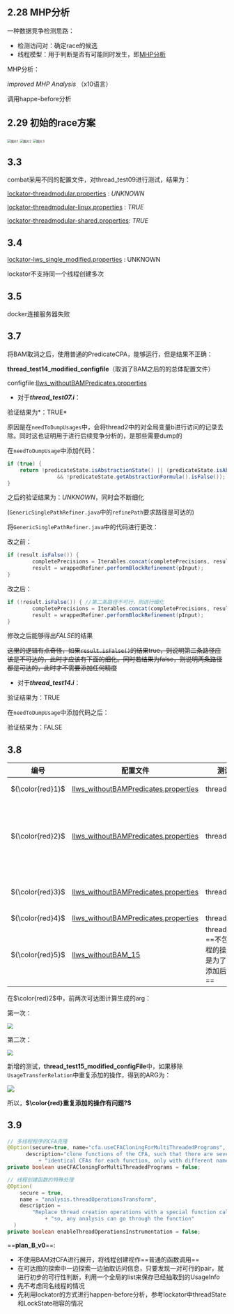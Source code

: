 ## 2.28 MHP分析

一种数据竞争检测思路：

* 检测访问对：确定race的候选
* 线程模型：用于判断是否有可能同时发生，即[MHP分析](https://dl.acm.org/doi/pdf/10.1145/2892208.2897144)

MHP分析：

*improved MHP Analysis* （x10语言）

调用happe-before分析



## 2.29 初始的race方案

<img src="https://raw.githubusercontent.com/mujtke/pics/main/IMG_20220302_111908.jpg" alt="图片1" style="zoom:50%;" />

<img src="https://raw.githubusercontent.com/mujtke/pics/main/IMG_20220302_112017.jpg" alt="图片2" style="zoom:50%;" />

<img src="https://raw.githubusercontent.com/mujtke/pics/main/IMG_20220302_112039.jpg" alt="图片3" style="zoom:50%;" />



## 3.3

combat采用不同的配置文件，对thread_test09进行测试，结果为：

[lockator-threadmodular.properties](/home/mujueke/Documents/Cpachecker/cpachecker-CPALockator-combat-mode/config) : *UNKNOWN*

[lockator-threadmodular-linux.properties](/home/mujueke/Documents/Cpachecker/cpachecker-CPALockator-combat-mode/config) : *TRUE*

[lockator-threadmodular-shared.properties](/home/mujueke/Documents/Cpachecker/cpachecker-CPALockator-combat-mode/config): *TRUE*



## 3.4

[lockator-lws_single_modified.properties](/home/mujueke/Documents/Cpachecker/cpachecker-CPALockator-combat-mode/config/MyConfigure/both) : UNKNOWN

lockator不支持同一个线程创建多次





## 3.5

docker连接服务器失败



## 3.7

将BAM取消之后，使用普通的PredicateCPA，能够运行，但是结果不正确：

**thread_test14_modified_configfile**（取消了BAM之后的的总体配置文件）

configfile:[llws_withoutBAMPredicates.properties](/home/mujueke/Documents/Cpachecker/cpachecker-CPALockator-combat-mode/config/MyConfigure/both)

* 对于***thread_test07.i***：

验证结果为*：TRUE*

原因是在`needToDumpUsages`中，会将thread2中的对全局变量b进行访问的记录去除。同时这也证明用于进行后续竞争分析的，是那些需要dump的

在`needToDumpUsage`中添加代码：

```java
if (true) {
	return !predicateState.isAbstractionState() || (predicateState.isAbstractionState()
                && !predicateState.getAbstractionFormula().isFalse());
}
```

之后的验证结果为：*UNKNOWN*，同时会不断细化

(`GenericSinglePathRefiner.java`中的`refinePath`要求路径是可达的)

将`GenericSinglePathRefiner.java`中的代码进行更改：

改之前：

```java
if (result.isFalse()) {
        completePrecisions = Iterables.concat(completePrecisions, result.getPrecisions());
        result = wrappedRefiner.performBlockRefinement(pInput);
}
```

改之后：

```java
if (!result.isFalse()) { //第二条路径不可行，则进行细化
        completePrecisions = Iterables.concat(completePrecisions, result.getPrecisions());
        result = wrappedRefiner.performBlockRefinement(pInput);
}
```

修改之后能够得出*FALSE*的结果

~~这里的逻辑有点奇怪，如果`result.isFalse()`的结果true，则说明第二条路径应该是不可达的，此时才应该有下面的细化。同时若结果为false，则说明两条路径都是可达的，此时才不需要添加任何精度~~



* 对于***thread_test14.i***：

验证结果为：TRUE

在`needToDumpUsage`中添加代码之后：

验证结果为：FALSE



## 3.8

| 编号             | 配置文件                                                     | 测试文件                                                     | 修改                                                         | 结果                  |
| ---------------- | ------------------------------------------------------------ | ------------------------------------------------------------ | ------------------------------------------------------------ | --------------------- |
| ${\color{red}1}$ | [llws_withoutBAMPredicates.properties](/home/mujueke/Documents/Cpachecker/cpachecker-CPALockator-combat-mode/config/MyConfigure/both) | thread_test07.c                                              | 在`needToDumpUsages`中添加if(true)语句                       | *UNKNOWN*，不停地细化 |
| ${\color{red}2}$ | [llws_withoutBAMPredicates.properties](/home/mujueke/Documents/Cpachecker/cpachecker-CPALockator-combat-mode/config/MyConfigure/both) | thread_test07.c                                              | 在`needToDumpUsages`中添加if(true)语句<br />&&<br />`GenericSinglePathRefiner`中将`completePrecision`的修改放到if(!result.isFalse)之后 | *UNKNOWN*，不停地细化 |
| ${\color{red}3}$ | [llws_withoutBAMPredicates.properties](/home/mujueke/Documents/Cpachecker/cpachecker-CPALockator-combat-mode/config/MyConfigure/both) | thread_test07.c                                              | `GenericSinglePathRefiner`中将`completePrecision`的修改放到if(!result.isFalse)之后 | *TRUE*                |
| ${\color{red}4}$ | [llws_withoutBAMPredicates.properties](/home/mujueke/Documents/Cpachecker/cpachecker-CPALockator-combat-mode/config/MyConfigure/both) | thread_test07.c                                              |                                                              | *TRUE*                |
| ${\color{red}5}$ | [llws_withoutBAM_15](/home/mujueke/Documents/Cpachecker/lockator-lab/config/MyConfigure/both) | thread_test15.c<br />==不包含创建线程的操作，主要是为了查看重复添加后继的原因== | 移除`UsageTransferRelation`中重复添加的操作                  | ------                |

在$\color{red}2$中，前两次可达图计算生成的arg：

第一次：

<img src="https://raw.githubusercontent.com/mujtke/pics/main/Screenshot%20from%202022-03-08%2011-32-25.png" style="zoom: 80%;" />

第二次：

<img src="https://raw.githubusercontent.com/mujtke/pics/main/Screenshot%20from%202022-03-08%2011-11-38.png" style="zoom:80%;" />

新增的测试，**thread_test15_modified_configFile**中，如果移除`UsageTransferRelation`中重复添加的操作，得到的ARG为：

![](https://raw.githubusercontent.com/mujtke/pics/main/Screenshot%20from%202022-03-08%2017-46-43.png)

所以，**$\color{red}重复添加的操作有问题?$**



## 3.9

```java
// 多线程程序的CFA克隆  
@Option(secure=true, name="cfa.useCFACloningForMultiThreadedPrograms",
      description="clone functions of the CFA, such that there are several "
          + "identical CFAs for each function, only with different names.")
private boolean useCFACloningForMultiThreadedPrograms = false;

// 线程创建函数的特殊处理
@Option(
    secure = true,
    name = "analysis.threadOperationsTransform",
    description =
        "Replace thread creation operations with a special function calls"
            + "so, any analysis can go through the function"
  )
private boolean enableThreadOperationsInstrumentation = false;
```



==**plan_B_v0**==:

* 不使用BAM对CFA进行展开，将线程创建视作==普通的函数调用==
* 在可达图的探索中一边探索一边抽取访问信息，只要发现一对可行的pair，就进行初步的可行性判断，利用一个全局的list来保存已经抽取到的UsageInfo
* 先不考虑同名线程的情况
* 先利用lockator的方式进行happen-before分析，参考lockator中threadState和LockState相容的情况



